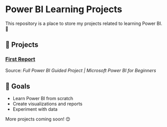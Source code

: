 # Power BI Learning Projects  

This repository is a place to store my projects related to learning Power BI. 🚀  

## 📌 Projects  

### [First Report](https://www.youtube.com/watch?v=pixlHHe_lNQ)  
Source: *Full Power BI Guided Project | Microsoft Power BI for Beginners*  

## 🎯 Goals  
- Learn Power BI from scratch  
- Create visualizations and reports  
- Experiment with data  

More projects coming soon! 😊  
